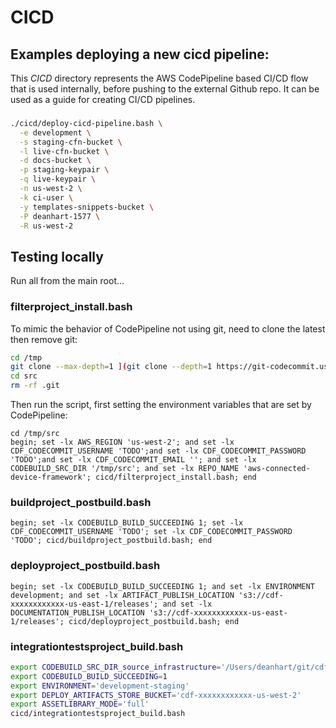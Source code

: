 # CICD

## Examples deploying a new cicd pipeline:

This _CICD_ directory represents the AWS CodePipeline based CI/CD flow that is used internally, before pushing to the external Github repo. It can be used as a guide for creating CI/CD pipelines.

### 
```sh
./cicd/deploy-cicd-pipeline.bash \
  -e development \
  -s staging-cfn-bucket \
  -l live-cfn-bucket \
  -d docs-bucket \
  -p staging-keypair \
  -q live-keypair \
  -n us-west-2 \
  -k ci-user \
  -y templates-snippets-bucket \
  -P deanhart-1577 \
  -R us-west-2 
```

## Testing locally

Run all from the main root...

### filterproject_install.bash

To mimic the behavior of CodePipeline not using git, need to clone the latest then remove git:

```sh
cd /tmp
git clone --max-depth=1 ](git clone --depth=1 https://git-codecommit.us-west-2.amazonaws.com/v1/repos/aws-connected-device-framework src
cd src
rm -rf .git
```

Then run the script, first setting the environment variables that are set by CodePipeline:
```fish
cd /tmp/src
begin; set -lx AWS_REGION 'us-west-2'; and set -lx CDF_CODECOMMIT_USERNAME 'TODO';and set -lx CDF_CODECOMMIT_PASSWORD 'TODO';and set -lx CDF_CODECOMMIT_EMAIL ''; and set -lx CODEBUILD_SRC_DIR '/tmp/src'; and set -lx REPO_NAME 'aws-connected-device-framework'; cicd/filterproject_install.bash; end
```

### buildproject_postbuild.bash

```fish
begin; set -lx CODEBUILD_BUILD_SUCCEEDING 1; set -lx CDF_CODECOMMIT_USERNAME 'TODO'; set -lx CDF_CODECOMMIT_PASSWORD 'TODO'; cicd/buildproject_postbuild.bash; end
```

### deployproject_postbuild.bash

```fish
begin; set -lx CODEBUILD_BUILD_SUCCEEDING 1; and set -lx ENVIRONMENT development; and set -lx ARTIFACT_PUBLISH_LOCATION 's3://cdf-xxxxxxxxxxxx-us-east-1/releases'; and set -lx DOCUMENTATION_PUBLISH_LOCATION 's3://cdf-xxxxxxxxxxxx-us-east-1/releases'; cicd/deployproject_postbuild.bash; end
```

### integrationtestsproject_build.bash

```sh
export CODEBUILD_SRC_DIR_source_infrastructure='/Users/deanhart/git/cdf-ts/cdf-infrastructure-demo'
export CODEBUILD_BUILD_SUCCEEDING=1
export ENVIRONMENT='development-staging'
export DEPLOY_ARTIFACTS_STORE_BUCKET='cdf-xxxxxxxxxxxx-us-west-2'
export ASSETLIBRARY_MODE='full'
cicd/integrationtestsproject_build.bash
```
